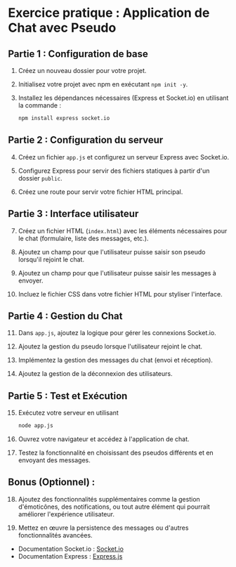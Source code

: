 # Exercice pratique : Application de Chat avec Pseudo

## Partie 1 : Configuration de base

1. Créez un nouveau dossier pour votre projet.

2. Initialisez votre projet avec npm en exécutant `npm init -y`.

3. Installez les dépendances nécessaires (Express et Socket.io) en utilisant la commande :
   ```bash
   npm install express socket.io
   ```
   

## Partie 2 : Configuration du serveur

4. Créez un fichier `app.js` et configurez un serveur Express avec Socket.io.

5. Configurez Express pour servir des fichiers statiques à partir d'un dossier `public`.

6. Créez une route pour servir votre fichier HTML principal.

## Partie 3 : Interface utilisateur

7. Créez un fichier HTML (`index.html`) avec les éléments nécessaires pour le chat (formulaire, liste des messages, etc.).

8. Ajoutez un champ pour que l'utilisateur puisse saisir son pseudo lorsqu'il rejoint le chat.

9. Ajoutez un champ pour que l'utilisateur puisse saisir les messages à envoyer.

10. Incluez le fichier CSS dans votre fichier HTML pour styliser l'interface.

## Partie 4 : Gestion du Chat

11. Dans `app.js`, ajoutez la logique pour gérer les connexions Socket.io.

12. Ajoutez la gestion du pseudo lorsque l'utilisateur rejoint le chat.

13. Implémentez la gestion des messages du chat (envoi et réception).

14. Ajoutez la gestion de la déconnexion des utilisateurs.

## Partie 5 : Test et Exécution

15. Exécutez votre serveur en utilisant
    ```bash
    node app.js
    ```

16. Ouvrez votre navigateur et accédez à l'application de chat.

17. Testez la fonctionnalité en choisissant des pseudos différents et en envoyant des messages.

## Bonus (Optionnel) :

18. Ajoutez des fonctionnalités supplémentaires comme la gestion d'émoticônes, des notifications, ou tout autre élément qui pourrait améliorer l'expérience utilisateur.

19. Mettez en œuvre la persistence des messages ou d'autres fonctionnalités avancées.

- Documentation Socket.io : [Socket.io](https://socket.io/docs/v4)
- Documentation Express : [Express.js](https://expressjs.com/)
